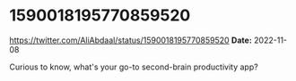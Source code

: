 # 1590018195770859520
https://twitter.com/AliAbdaal/status/1590018195770859520
**Date:** 2022-11-08

Curious to know, what's your go-to second-brain productivity app?
